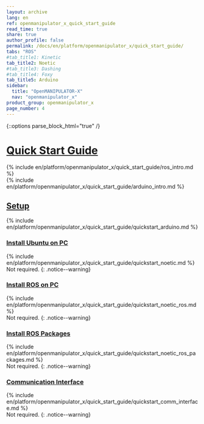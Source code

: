 ```yaml
---
layout: archive
lang: en
ref: openmanipulator_x_quick_start_guide
read_time: true
share: true
author_profile: false
permalink: /docs/en/platform/openmanipulator_x/quick_start_guide/
tabs: "ROS"
#tab_title1: Kinetic
tab_title2: Noetic
#tab_title3: Dashing
#tab_title4: Foxy
tab_title5: Arduino
sidebar:
  title: "OpenMANIPULATOR-X"
  nav: "openmanipulator_x"
product_group: openmanipulator_x
page_number: 4
---
```


<div style="counter-reset: h1 3"></div>

{::options parse_block_html="true" /}

# [Quick Start Guide](#quick-start-guide)

<!-- <section data-id="{{ page.tab_title1 }}" class="tab_contents">
{% include en/platform/openmanipulator_x/quick_start_guide/ros_intro.md %}
</section> -->

<section data-id="{{ page.tab_title2 }}" class="tab_contents">
{% include en/platform/openmanipulator_x/quick_start_guide/ros_intro.md %}
</section>

<!-- <section data-id="{{ page.tab_title3 }}" class="tab_contents">
{% include en/platform/openmanipulator_x/quick_start_guide/ros_intro.md %}
</section> -->

<!-- <section data-id="{{ page.tab_title4 }}" class="tab_contents">
{% include en/platform/openmanipulator_x/quick_start_guide/ros_intro.md %}
</section> -->

<section data-id="{{ page.tab_title5 }}" class="tab_contents">
{% include en/platform/openmanipulator_x/quick_start_guide/arduino_intro.md %}
</section>

## [Setup](#setup)

<section data-id="{{ page.tab_title5 }}" class="tab_contents">
{% include en/platform/openmanipulator_x/quick_start_guide/quickstart_arduino.md %}
</section>

### [Install Ubuntu on PC](#install-ubuntu-on-pc)

<!-- <section data-id="{{ page.tab_title1 }}" class="tab_contents">
{% include en/platform/openmanipulator_x/quick_start_guide/quickstart_kinetic.md %}
</section> -->

<section data-id="{{ page.tab_title2 }}" class="tab_contents">
{% include en/platform/openmanipulator_x/quick_start_guide/quickstart_noetic.md %}
</section>

<!-- <section data-id="{{ page.tab_title3 }}" class="tab_contents">
{% include en/platform/openmanipulator_x/quick_start_guide/quickstart_dashing.md %}
</section> -->

<!-- <section data-id="{{ page.tab_title4 }}" class="tab_contents">
{% include en/platform/openmanipulator_x/quick_start_guide/quickstart_foxy.md %}
</section> -->

<section data-id="{{ page.tab_title5 }}" class="tab_contents">
Not required.
{: .notice--warning}
</section>

### [Install ROS on PC](#install-ros-on-pc)

<!-- <section data-id="{{ page.tab_title1 }}" class="tab_contents">
{% include en/platform/openmanipulator_x/quick_start_guide/quickstart_kinetic_ros.md %}
</section> -->

<section data-id="{{ page.tab_title2 }}" class="tab_contents">
{% include en/platform/openmanipulator_x/quick_start_guide/quickstart_noetic_ros.md %}
</section>

<!-- <section data-id="{{ page.tab_title3 }}" class="tab_contents">
{% include en/platform/openmanipulator_x/quick_start_guide/quickstart_dashing_ros.md %}
</section> -->

<!-- <section data-id="{{ page.tab_title4 }}" class="tab_contents">
{% include en/platform/openmanipulator_x/quick_start_guide/quickstart_foxy_ros.md %}
</section> -->

<section data-id="{{ page.tab_title5 }}" class="tab_contents">
Not required.
{: .notice--warning}
</section>

### [Install ROS Packages](#install-ros-packages)

<!-- <section data-id="{{ page.tab_title1 }}" class="tab_contents">
{% include en/platform/openmanipulator_x/quick_start_guide/quickstart_kinetic_ros_packages.md %}
</section> -->

<section data-id="{{ page.tab_title2 }}" class="tab_contents">
{% include en/platform/openmanipulator_x/quick_start_guide/quickstart_noetic_ros_packages.md %}
</section>

<!-- <section data-id="{{ page.tab_title3 }}" class="tab_contents">
{% include en/platform/openmanipulator_x/quick_start_guide/quickstart_dashing_ros_packages.md %}
</section> -->

<!-- <section data-id="{{ page.tab_title4 }}" class="tab_contents">
{% include en/platform/openmanipulator_x/quick_start_guide/quickstart_foxy_ros_packages.md %}
</section> -->

<section data-id="{{ page.tab_title5 }}" class="tab_contents">
Not required.
{: .notice--warning}
</section>

### [Communication Interface](#communication-interface)

<!-- <section data-id="{{ page.tab_title1 }}" class="tab_contents">
{% include en/platform/openmanipulator_x/quick_start_guide/quickstart_comm_interface.md %}
</section> -->

<section data-id="{{ page.tab_title2 }}" class="tab_contents">
{% include en/platform/openmanipulator_x/quick_start_guide/quickstart_comm_interface.md %}
</section>

<!-- <section data-id="{{ page.tab_title3 }}" class="tab_contents">
{% include en/platform/openmanipulator_x/quick_start_guide/quickstart_comm_interface.md %}
</section> -->

<!-- <section data-id="{{ page.tab_title4 }}" class="tab_contents">
{% include en/platform/openmanipulator_x/quick_start_guide/quickstart_comm_interface_foxy.md %}
</section> -->

<section data-id="{{ page.tab_title5 }}" class="tab_contents">
Not required.
{: .notice--warning}
</section>
